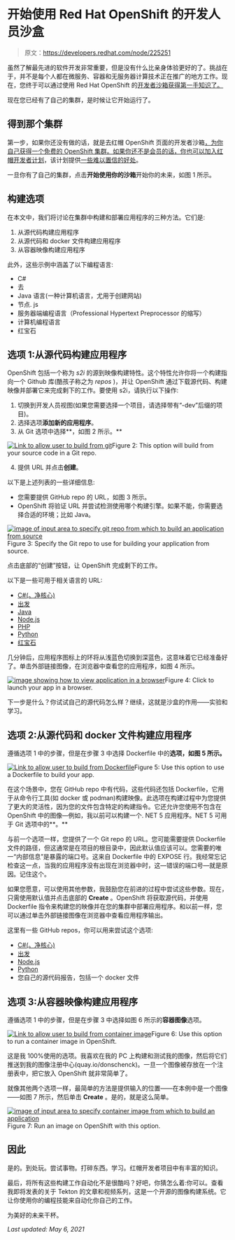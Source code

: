 # 开始使用 Red Hat OpenShift 的开发人员沙盒

> 原文：<https://developers.redhat.com/node/225251>

虽然了解最先进的软件开发非常重要，但是没有什么比亲身体验更好的了。挑战在于，并不是每个人都在微服务、容器和无服务器计算技术正在推广的地方工作。现在，您终于可以通过使用 Red Hat OpenShift 的[开发者沙箱获得第一手知识了。](https://developers.redhat.com/developer-sandbox)

现在您已经有了自己的集群，是时候让它开始运行了。

## 得到那个集群

第一步，如果你还没有做的话，就是去红帽 OpenShift 页面的开发者沙箱[，为你自己获得一个免费的 OpenShift 集群。如果你还不是会员的话，你也可以加入](https://developers.redhat.com/developer-sandbox)[红帽开发者计划](https://developers.redhat.com/about)，该计划提供[一些难以置信的好处](https://developers.redhat.com/articles/red-hat-developer-program-benefits#red_hat_knowledgebase_content)。

一旦你有了自己的集群，点击**开始使用你的沙箱**开始你的未来，如图 1 所示。

## 构建选项

在本文中，我们将讨论在集群中构建和部署应用程序的三种方法。它们是:

1.  从源代码构建应用程序
2.  从源代码和 docker 文件构建应用程序
3.  从容器映像构建应用程序

此外，这些示例中涵盖了以下编程语言:

*   C#
*   去
*   Java 语言(一种计算机语言，尤用于创建网站)
*   节点. js
*   服务器端编程语言（Professional Hypertext Preprocessor 的缩写）
*   计算机编程语言
*   红宝石

## 选项 1:从源代码构建应用程序

OpenShift 包括一个称为 *s2i* 的源到映像构建特性。这个特性允许你将一个构建指向一个 Github 库(酷孩子称之为 *repos* )，并让 OpenShift 通过下载源代码、构建映像并部署它来完成剩下的工作。要使用 s2i，请执行以下操作:

1.  切换到开发人员视图(如果您需要选择一个项目，请选择带有“-dev”后缀的项目)。
2.  选择选项**添加新的应用程序**。
3.  从 Git 选项中选择**，如图 2 所示。**

[![Link to allow user to build from git](img/bb530125ed9a4ca33531c685bc5a6c98.png)](/sites/default/files/openshift-from-git.png)Figure 2: This option will build from your source code in a Git repo.

4.  提供 URL 并点击**创建**。

以下是上述列表的一些详细信息:

*   您需要提供 GitHub repo 的 URL，如图 3 所示。
*   OpenShift 将验证 URL 并尝试检测使用哪个构建引擎。如果不能，你需要选择合适的环境；比如 Java。

[![image of input area to specify git repo from which to build an application from source](img/1e007598d603e0bca3281c0f1d129aa3.png)](/sites/default/files/openshift-import-from-git.png)Figure 3: Specify the Git repo to use for building your application from source.

点击底部的“创建”按钮，让 OpenShift 完成剩下的工作。

以下是一些可用于相关语言的 URL:

*   [C#(。净核心)](https://github.com/DonSchenck/qotd-csharp)
*   [出发](https://github.com/sclorg/golang-ex.git)
*   [Java](https://github.com/jboss-openshift/openshift-quickstarts)
*   [Node.js](https://github.com/sclorg/nodejs-ex)
*   [PHP](https://github.com/sclorg/cakephp-ex.git)
*   [Python](https://github.com/sclorg/django-ex.git)
*   [红宝石](https://github.com/sclorg/ruby-ex.git)

几分钟后，应用程序图标上的环将从浅蓝色切换到深蓝色，这意味着它已经准备好了。单击外部链接图像，在浏览器中查看您的应用程序，如图 4 所示。

[![image showing how to view application in a browser](img/cf519ab6a967b3e9871062fc2acecd69.png)](/sites/default/files/openshift-app-up-and-running.png)Figure 4: Click to launch your app in a browser.

下一步是什么？你试试自己的源代码怎么样？继续，这就是沙盒的作用——实验和学习。

## 选项 2:从源代码和 docker 文件构建应用程序

遵循选项 1 中的步骤，但是在步骤 3 中选择 Dockerfile 中的**选项，如图 5 所示。**

[![Link to allow user to build from Dockerfile](img/86e08a7585132323a2b20e5453d5376c.png)](/sites/default/files/openshift-from-dockerfile.png)Figure 5: Use this option to use a Dockerfile to build your app.

在这个场景中，您在 GitHub repo 中有代码，这些代码还包括 Dockerfile，它用于从命令行工具(如 docker 或 podman)构建映像。此选项在构建过程中为您提供了更大的灵活性，因为您的文件包含特定的构建指令。它还允许您使用不包含在 OpenShift 中的图像—例如，我以前可以构建一个. NET 5 应用程序。NET 5 可用于 Git 选项中的**。**

与前一个选项一样，您提供了一个 Git repo 的 URL。您可能需要提供 Dockerfile 文件的路径，但这通常是在项目的根目录中，因此默认值应该可以。您需要的唯一“内部信息”是暴露的端口号。这来自 Dockerfile 中的 EXPOSE 行。我经常忘记检查这一点，当我的应用程序没有出现在浏览器中时，这—错误的端口号—就是原因。记住这个。

如果您愿意，可以使用其他参数，我鼓励您在前进的过程中尝试这些参数。现在，只需使用默认值并点击底部的 **Create** 。OpenShift 将获取源代码，并使用 Dockerfile 指令来构建您的映像并在您的集群中部署应用程序。和以前一样，您可以通过单击外部链接图像在浏览器中查看应用程序输出。

这里有一些 GitHub repos，你可以用来尝试这个选项:

*   [C#(。净核心)](https://github.com/donschenck/qotd-csharp)
*   [出发](https://github.com/redhat-developer-demos/qotd)
*   [Node.js](https://github.com/donschenck/qotd-nodejs)
*   [Python](//github.com/donschenck/qotd-python)
*   您自己的源代码报告，包括一个 docker 文件

## 选项 3:从容器映像构建应用程序

遵循选项 1 中的步骤，但是在步骤 3 中选择如图 6 所示的**容器图像**选项。

[![Link to allow user to build from container image](img/95474dbeff1e359362a5e300999a2d5a.png)](/sites/default/files/openshift-from-container-image.png)Figure 6: Use this option to run a container image in OpenShift.

这是我 100%使用的选项。我喜欢在我的 PC 上构建和测试我的图像，然后将它们推送到我的图像注册中心(quay.io/donschenck)。一旦一个图像被存放在一个注册表中，把它放入 OpenShift 就非常简单了。

就像其他两个选项一样，最简单的方法是提供输入的位置——在本例中是一个图像——如图 7 所示，然后单击 **Create** 。是的，就是这么简单。

[![image of input area to specify container image from which to build an application](img/a346d04254afefe76108148141f2bee9.png)](/sites/default/files/openshift-deploy-image.png)Figure 7: Run an image on OpenShift with this option.

## 因此

是的。到处玩。尝试事物。打碎东西。学习。红帽开发者项目中有丰富的知识。

最后，将所有这些构建工作自动化不是很酷吗？好吧，你猜怎么着:你可以。查看我即将发表的关于 Tekton 的文章和视频系列，这是一个开源的图像构建系统。它让你使用你的编程技能来自动化你自己的工作。

为美好的未来干杯。

*Last updated: May 6, 2021*